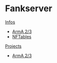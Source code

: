 # Fankserver

[Infos]()

  * [ArmA 2/3](arma.md)
  * [NFTables](nftables.md)

[Projects]()

  * [ArmA 2/3](projects/arma.md)
